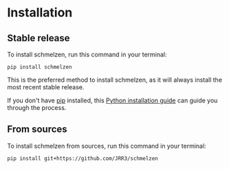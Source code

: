 # Installation

## Stable release

To install schmelzen, run this command in your terminal:

```
pip install schmelzen
```

This is the preferred method to install schmelzen, as it will always install the most recent stable release.

If you don't have [pip](https://pip.pypa.io) installed, this [Python installation guide](http://docs.python-guide.org/en/latest/starting/installation/) can guide you through the process.

## From sources

To install schmelzen from sources, run this command in your terminal:

```
pip install git+https://github.com/JRR3/schmelzen
```
